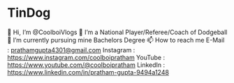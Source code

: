 # TinDog
👋 Hi, I’m @CoolboiVlogs
👀 I’m a National Player/Referee/Coach of Dodgeball
🌱 I’m currently pursuing mine Bachelors Degree
📫 How to reach me
E-Mail : prathamgupta4301@gmail.com
Instagram : https://www.instagram.com/coolboipratham
YouTube : https://www.youtube.com/@coolboipratham
LinkedIn : https://www.linkedin.com/in/pratham-gupta-9494a1248
